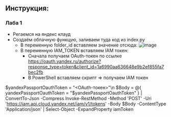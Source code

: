 ## Инструкция:

### Лаба 1
+ Регаемся на яндекс клауд
+ Создаём облачную функцую, заливаем туда код из index.py
  + В переменную folder_id вставляем значение отсюда:
![image](https://github.com/IvanChernomorov/clouds/assets/90576997/530060ec-0065-4dd7-915c-536ef1bfed5f)
  + В переменную IAM_TOKEN вставляем IAM токен:
    + Сначала получаем  OAuth-токен по ссылке https://oauth.yandex.ru/authorize?response_type=token&client_id=1a6990aa636648e9b2ef855fa7bec2fb
    + В PowerShell вставляем скрипт => получаем IAM токен

$yandexPassportOauthToken = "<OAuth-токен>"\n
$Body = @{ yandexPassportOauthToken = "$yandexPassportOauthToken" } | ConvertTo-Json -Compress
Invoke-RestMethod -Method 'POST' -Uri 'https://iam.api.cloud.yandex.net/iam/v1/tokens' -Body $Body -ContentType 'Application/json' | Select-Object -ExpandProperty iamToken

